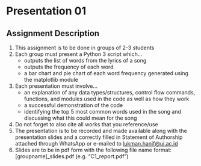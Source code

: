 # Presentation 01

## Assignment Description

1.	This assignment is to be done in groups of 2-3 students
2.	Each group must present a Python 3 script which...
	- outputs the list of words from the lyrics of a song
	- outputs the frequency of each word
	- a bar chart and pie chart of each word frequency generated using the matplotlib module
3.	Each presentation must involve...
	- an explanation of any data types/structures, control flow commands, functions, and modules used in the code as well as how they work
	- a successful demonstration of the code
	- identifying the top 5 most common words used in the song and discussing what this could mean for the song
4.	Do not forget to also cite all works that you reference/use
5.	The presentation is to be recorded and made available along with the presentation slides and a correctly filled in Statement of Authorship attached through WhatsApp or e-mailed to lukman.hanif@ui.ac.id
6.	Slides are to be in pdf form with the following file name format: [groupname]_slides.pdf (e.g. “C1_report.pdf”)
